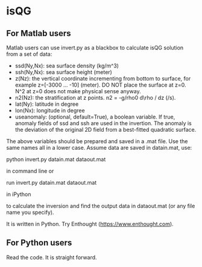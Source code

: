 isQG
==================

For Matlab users
------------------

Matlab users can use invert.py as a blackbox to calculate isQG solution from a set of data:

 - ssd(Ny,Nx): sea surface density (kg/m^3)
 - ssh(Ny,Nx): sea surface height (meter)
 - z(Nz): the vertical coordinate incrementing from bottom to surface, for example z=[-3000 ... -10] (meter). DO NOT place the surface at z=0. N^2 at z=0 does not make physical sense anyway.
 - n2(Nz): the stratification at z points. n2 = -g/rho0 d\rho / dz (/s).
 - lat(Ny): latitude in degree
 - lon(Nx): longitude in degree
 - useanomaly: (optional, default=True), a boolean variable. If true, anomaly fields of ssd and ssh are used in the invertion. The anomaly is the deviation  of the original 2D field from a best-fitted quadratic surface.

The above variables should be prepared and saved in a .mat file. Use the same names all in a lower case. Assume data are saved in datain.mat, use:
  
  python invert.py datain.mat dataout.mat

in command line or 

  run invert.py datain.mat dataout.mat

in iPython

to calculate the inversion and find the output data in dataout.mat (or any file name you specify).

It is written in Python. Try Enthought (https://www.enthought.com).

For Python users
------------------

Read the code. It is straight forward.


